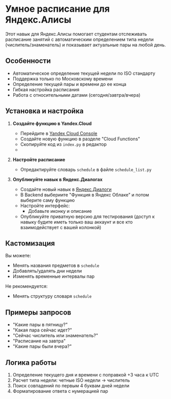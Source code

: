 # Умное расписание для Яндекс.Алисы

Этот навык для Яндекс.Алисы помогает студентам отслеживать расписание занятий с автоматическим определением типа недели (числитель/знаменатель) и показывает актуальные пары на любой день.

## Особенности
- Автоматическое определение текущей недели по ISO стандарту
- Поддержка только по Московскому времени
- Определение текущей пары и времени до ее конца
- Гибкая настройка расписания
- Работа с относительными датами (сегодня/завтра/вчера)

## Установка и настройка

1. **Создайте функцию в Yandex.Cloud**
   - Перейдите в [Yandex Cloud Console](https://console.cloud.yandex.ru/)
   - Создайте новую функцию в разделе "Cloud Functions"
   - Скопируйте код из `index.py` в редактор
   - 
2. **Настройте расписание**
   - Отредактируйте словарь `schedule` в файле `schedule_list.py`

3. **Опубликуйте навык в Яндекс.Диалогах**
   - Создайте новый навык в [Яндекс.Диалоги](https://dialogs.yandex.ru/developer/)
   - В Backend выбериите "Функция в Яндекс Облаке" и потом выберите саму функцию
   - Настройте интерфейс:
     - Добавьте иконку и описание
   - Опубликуйте приватную версию для тестирования (доступ к навыку будите иметь только ваш аккаунт и все кто взаимодействует с вашей колонкой)

## Кастомизация
Вы можете:
- Менять названия предметов в `schedule`
- Добавлять/удалять дни недели
- Изменять временные интервалы пар

Не рекомендуется:
- Менять структуру словаря `schedule`

## Примеры запросов
- "Какие пары в пятницу?"
- "Какая пара сейчас идет?"
- "Сейчас числитель или знаменатель?"
- "Расписание на завтра"
- "Какие пары были вчера?"

## Логика работы
1. Определение текущего дня и времени с поправкой +3 часа к UTC
2. Расчет типа недели: четные ISO недели → числитель
3. Поиск совпадений по первым 4 буквам дней недели
4. Форматирование ответа с нумерацией пар
